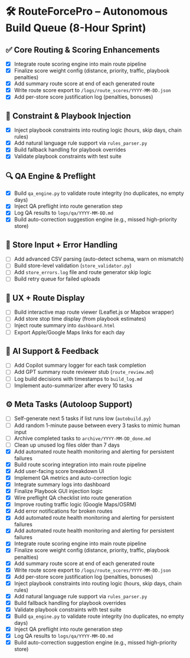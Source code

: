 # 🛠️ RouteForcePro – Autonomous Build Queue (8-Hour Sprint)

## ✅ Core Routing & Scoring Enhancements
- [x] Integrate route scoring engine into main route pipeline
- [x] Finalize score weight config (distance, priority, traffic, playbook penalties)
- [x] Add summary route score at end of each generated route
- [x] Write route score export to `/logs/route_scores/YYYY-MM-DD.json`
- [x] Add per-store score justification log (penalties, bonuses)

## 🧠 Constraint & Playbook Injection
- [x] Inject playbook constraints into routing logic (hours, skip days, chain rules)
- [x] Add natural language rule support via `rules_parser.py`
- [x] Build fallback handling for playbook overrides
- [x] Validate playbook constraints with test suite

## 🔍 QA Engine & Preflight
- [x] Build `qa_engine.py` to validate route integrity (no duplicates, no empty days)
- [x] Inject QA preflight into route generation step
- [x] Log QA results to `logs/qa/YYYY-MM-DD.md`
- [x] Build auto-correction suggestion engine (e.g., missed high-priority store)

## 🔄 Store Input + Error Handling
- [ ] Add advanced CSV parsing (auto-detect schema, warn on mismatch)
- [ ] Build store-level validation (`store_validator.py`)
- [ ] Add `store_errors.log` file and route generator skip logic
- [ ] Build retry queue for failed uploads

## 🧭 UX + Route Display
- [ ] Build interactive map route viewer (Leaflet.js or Mapbox wrapper)
- [ ] Add store stop time display (from playbook estimates)
- [ ] Inject route summary into `dashboard.html`
- [ ] Export Apple/Google Maps links for each day

## 💬 AI Support & Feedback
- [ ] Add Copilot summary logger for each task completion
- [ ] Add GPT summary route reviewer stub (`route_review.md`)
- [ ] Log build decisions with timestamps to `build_log.md`
- [ ] Implement auto-summarizer after every 10 tasks

## ⚙️ Meta Tasks (Autoloop Support)
- [ ] Self-generate next 5 tasks if list runs low (`autobuild.py`)
- [ ] Add random 1-minute pause between every 3 tasks to mimic human input
- [ ] Archive completed tasks to `archive/YYYY-MM-DD_done.md`
- [ ] Clean up unused log files older than 7 days
- [x] Add automated route health monitoring and alerting for persistent failures
- [x] Build route scoring integration into main route pipeline
- [x] Add user-facing score breakdown UI
- [x] Implement QA metrics and auto-correction logic
- [x] Integrate summary logs into dashboard
- [x] Finalize Playbook GUI injection logic
- [x] Wire preflight QA checklist into route generation
- [x] Improve routing traffic logic (Google Maps/OSRM)
- [x] Add error notifications for broken routes
- [x] Add automated route health monitoring and alerting for persistent failures
- [x] Add automated route health monitoring and alerting for persistent failures
- [x] Integrate route scoring engine into main route pipeline
- [x] Finalize score weight config (distance, priority, traffic, playbook penalties)
- [x] Add summary route score at end of each generated route
- [x] Write route score export to `/logs/route_scores/YYYY-MM-DD.json`
- [x] Add per-store score justification log (penalties, bonuses)
- [x] Inject playbook constraints into routing logic (hours, skip days, chain rules)
- [x] Add natural language rule support via `rules_parser.py`
- [x] Build fallback handling for playbook overrides
- [x] Validate playbook constraints with test suite
- [x] Build `qa_engine.py` to validate route integrity (no duplicates, no empty days)
- [x] Inject QA preflight into route generation step
- [x] Log QA results to `logs/qa/YYYY-MM-DD.md`
- [x] Build auto-correction suggestion engine (e.g., missed high-priority store)
